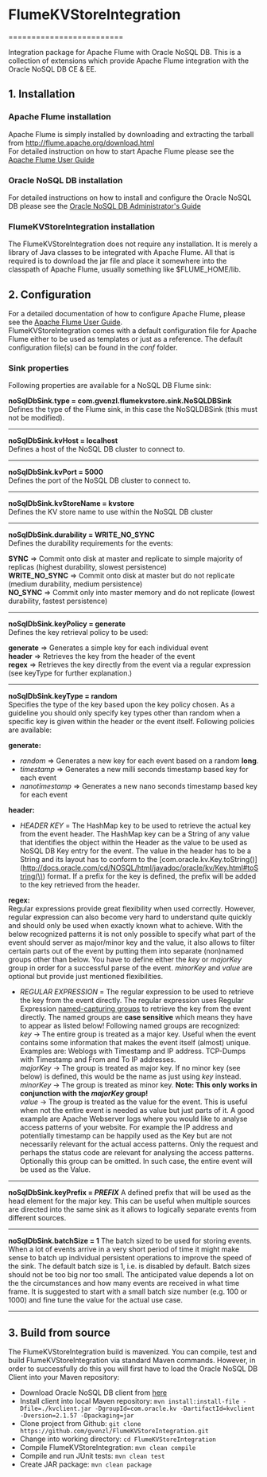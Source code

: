 # FlumeKVStoreIntegration
=========================

Integration package for Apache Flume with Oracle NoSQL DB.
This is a collection of extensions which provide Apache Flume integration with the Oracle NoSQL DB CE & EE.

## 1. Installation
### Apache Flume installation
Apache Flume is simply installed by downloading and extracting the tarball from <http://flume.apache.org/download.html>  
For detailed instruction on how to start Apache Flume please see the [Apache Flume User Guide](http://flume.apache.org/documentation.html)

### Oracle NoSQL DB installation
For detailed instructions on how to install and configure the Oracle NoSQL DB please see the [Oracle NoSQL DB Administrator's Guide](http://docs.oracle.com/cd/NOSQL/html/AdminGuide/index.html)

### FlumeKVStoreIntegration installation
The FlumeKVStoreIntegration does not require any installation. It is merely a library of Java classes to be integrated with Apache Flume. All that is required is to download the jar file and place it somewhere into the classpath of Apache Flume, usually something like $FLUME_HOME/lib.

## 2. Configuration
For a detailed documentation of how to configure Apache Flume, please see the [Apache Flume User Guide](http://flume.apache.org/documentation.html).  
FlumeKVStoreIntegration comes with a default configuration file for Apache Flume either to be used as templates or just as a reference. The default configuration file(s) can be found in the *conf* folder.

### Sink properties
Following properties are available for a NoSQL DB Flume sink:

**noSqlDbSink.type = com.gvenzl.flumekvstore.sink.NoSQLDBSink**  
Defines the type of the Flume sink, in this case the NoSQLDBSink (this must not be modified).  
***
**noSqlDbSink.kvHost = localhost**  
Defines a host of the NoSQL DB cluster to connect to.  
***
**noSqlDbSink.kvPort = 5000**  
Defines the port of the NoSQL DB cluster to connect to.  
***
**noSqlDbSink.kvStoreName = kvstore**  
Defines the KV store name to use within the NoSQL DB cluster  
***
**noSqlDbSink.durability = WRITE_NO_SYNC**  
Defines the durability requirements for the events:

**SYNC** => Commit onto disk at master and replicate to simple majority of replicas (highest durability, slowest persistence)  
**WRITE_NO_SYNC** => Commit onto disk at master but do not replicate (medium durability, medium persistence)  
**NO_SYNC** => Commit only into master memory and do not replicate (lowest durability, fastest persistence)  
***
**noSqlDbSink.keyPolicy = generate**  
Defines the key retrieval policy to be used:

**generate** => Generates a simple key for each individual event  
**header** => Retrieves the key from the header of the event  
**regex** => Retrieves the key directly from the event via a regular expression (see keyType for further explanation.)  
***
**noSqlDbSink.keyType = random**  
Specifies the type of the key based upon the key policy chosen. As a guideline you should only specify key types other than random when a specific key is given within the header or the event itself. Following policies are available:

**generate:**

- *random* => Generates a new key for each event based on a random **long**.
- *timestamp* => Generates a new milli seconds timestamp based key for each event
- *nanotimestamp* => Generates a new nano seconds timestamp based key for each event
	
**header:**

- *HEADER KEY* = The HashMap key to be used to retrieve the actual key from the event header. The HashMap key can be a String of any value that identifies the object within the Header as the value to be used as NoSQL DB Key entry for the event. The value in the header has to be a String and its layout has to conform to the [com.oracle.kv.Key.toString()](http://docs.oracle.com/cd/NOSQL/html/javadoc/oracle/kv/Key.html#toString(\)) format. If a prefix for the key is defined, the prefix will be added to the key retrieved from the header.

**regex:**  
Regular expressions provide great flexibility when used correctly. However, regular expression can also become very hard to understand quite quickly and should only be used when exactly known what to achieve. With the below recognized patterns it is not only possible to specify what part of the event should server as major/minor key and the value, it also allows to filter certain parts out of the event by putting them into separate (non)named groups other than below. You have to define either the *key* or *majorKey* group in order for a successful parse of the event. *minorKey* and *value* are optional but provide just mentioned flexibilities.
  
- *REGULAR EXPRESSION* = The regular expression to be used to retrieve the key from the event directly. The regular expression uses Regular Expression [named-capturing groups](http://docs.oracle.com/javase/7/docs/api/java/util/regex/Pattern.html#groupname) to retrieve the key from the event directly. The named groups are **case sensitive** which means they have to appear as listed below! Following named groups are recognized:   
*key* -> The entire group is treated as a major key. Useful when the event contains some information that makes the event itself (almost) unique. Examples are: Weblogs with Timestamp and IP address. TCP-Dumps with Timestamp and From and To IP addresses.  
*majorKey* -> The group is treated as major key. If no minor key (see below) is defined, this would be the name as just using *key* instead.  
*minorKey* -> The group is treated as minor key. **Note: This only works in conjunction with the *majorKey* group!**  
*value* -> The group is treated as the value for the event. This is useful when not the entire event is needed as value but just parts of it. A good example are Apache Webserver logs where you would like to analyse access patterns of your website. For example the IP address and potentially timestamp can be happily used as the Key but are not necessarily relevant for the actual access patterns. Only the request and perhaps the status code are relevant for analysing the access patterns.  
Optionally this group can be omitted. In such case, the entire event will be used as the Value.
***
**noSqlDbSink.keyPrefix = *PREFIX***
A defined prefix that will be used as the head element for the major key. This can be useful when multiple sources are directed into the same sink as it allows to logically separate events from different sources.
***
**noSqlDbSink.batchSize = 1**
The batch sized to be used for storing events. When a lot of events arrive in a very short period of time it might make sense to batch up individual persistent operations to improve the speed of the sink. The default batch size is 1, i.e. is disabled by default. Batch sizes should not be too big nor too small. The anticipated value depends a lot on the the circumstances and how many events are received in what time frame. It is suggested to start with a small batch size number (e.g. 100 or 1000) and fine tune the value for the actual use case.
***
## 3. Build from source
The FlumeKVStoreIntegration build is mavenized. You can compile, test and build FlumeKVStoreIntegration via standard Maven commands.
However, in order to successfully do this you will first have to load the Oracle NoSQL DB Client into your Maven repository:
 
* Download Oracle NoSQL DB client from [here](http://www.oracle.com/technetwork/database/database-technologies/nosqldb/downloads/index.html)
* Install client into local Maven repository: ```mvn install:install-file -Dfile=./kvclient.jar -DgroupId=com.oracle.kv -DartifactId=kvclient -Dversion=2.1.57 -Dpackaging=jar```
* Clone project from Github: ```git clone https://github.com/gvenzl/FlumeKVStoreIntegration.git```
* Change into working directory: ```cd FlumeKVStoreIntegration```
* Compile FlumeKVStoreIntegration: ```mvn clean compile```
* Compile and run JUnit tests: ```mvn clean test```
* Create JAR package: ```mvn clean package```
